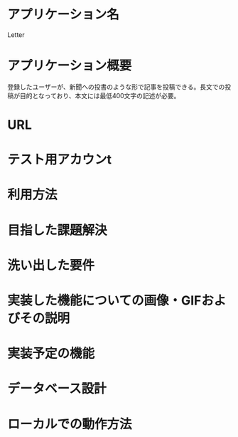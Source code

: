 # アプリケーション名
  Letter

# アプリケーション概要
  登録したユーザーが、新聞への投書のような形で記事を投稿できる。長文での投稿が目的となっており、本文には最低400文字の記述が必要。

# URL
  
# テスト用アカウンt

# 利用方法

# 目指した課題解決

# 洗い出した要件

# 実装した機能についての画像・GIFおよびその説明

# 実装予定の機能

# データベース設計

# ローカルでの動作方法

  